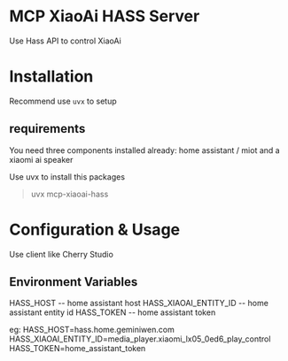 # MCP XiaoAi HASS Server

Use Hass API to control XiaoAi

# Installation

Recommend use `uvx` to setup

## requirements
You need three components installed already:
home assistant / miot
and a xiaomi ai speaker

Use uvx to install this packages
> uvx mcp-xiaoai-hass


# Configuration & Usage
Use client like Cherry Studio


## Environment Variables
HASS_HOST -- home assistant host
HASS_XIAOAI_ENTITY_ID -- home assistant entity id
HASS_TOKEN -- home assistant token

eg:
HASS_HOST=hass.home.geminiwen.com
HASS_XIAOAI_ENTITY_ID=media_player.xiaomi_lx05_0ed6_play_control
HASS_TOKEN=home_assistant_token
